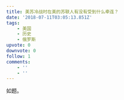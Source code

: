 ```yaml
---
title: 美苏冷战时在美的苏联人有没有受到什么牵连？
date: '2018-07-11T03:05:13.851Z'
tags:
    - 美国
    - 历史
    - 俄罗斯
upvote: 0
downvote: 0
follow: 1
comments:
    - ''
    - ''
---
```


如题。
